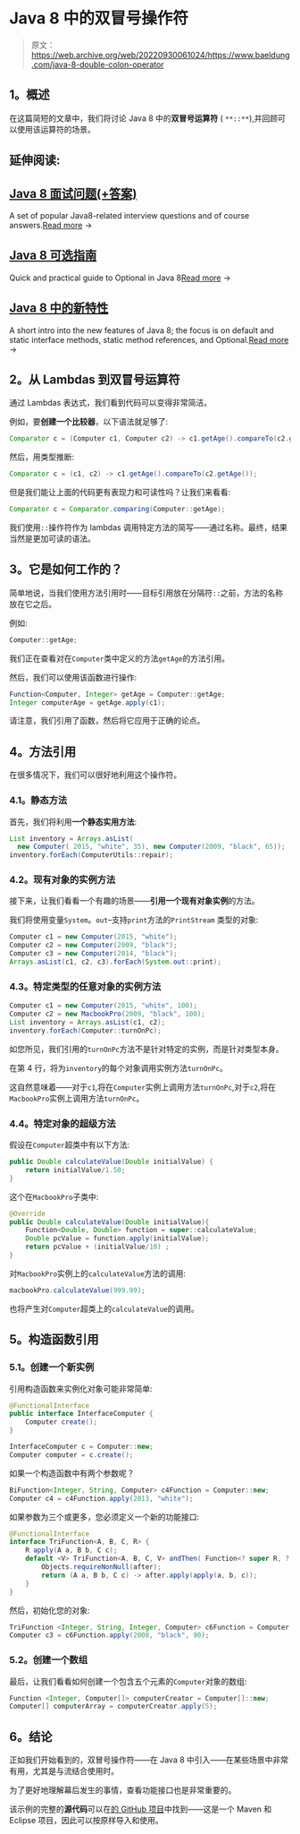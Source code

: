# Java 8 中的双冒号操作符

> 原文：<https://web.archive.org/web/20220930061024/https://www.baeldung.com/java-8-double-colon-operator>

## 1。概述

在这篇简短的文章中，我们将讨论 Java 8 中的**双冒号运算符** ( `**::**`),并回顾可以使用该运算符的场景。

## 延伸阅读:

## [Java 8 面试问题(+答案)](/web/20220812064002/https://www.baeldung.com/java-8-interview-questions)

A set of popular Java8-related interview questions and of course answers.[Read more](/web/20220812064002/https://www.baeldung.com/java-8-interview-questions) →

## [Java 8 可选指南](/web/20220812064002/https://www.baeldung.com/java-optional)

Quick and practical guide to Optional in Java 8[Read more](/web/20220812064002/https://www.baeldung.com/java-optional) →

## [Java 8 中的新特性](/web/20220812064002/https://www.baeldung.com/java-8-new-features)

A short intro into the new features of Java 8; the focus is on default and static interface methods, static method references, and Optional.[Read more](/web/20220812064002/https://www.baeldung.com/java-8-new-features) →

## 2。从 Lambdas 到双冒号运算符

通过 Lambdas 表达式，我们看到代码可以变得非常简洁。

例如，要**创建一个比较器**，以下语法就足够了:

```java
Comparator c = (Computer c1, Computer c2) -> c1.getAge().compareTo(c2.getAge()); 
```

然后，用类型推断:

```java
Comparator c = (c1, c2) -> c1.getAge().compareTo(c2.getAge());
```

但是我们能让上面的代码更有表现力和可读性吗？让我们来看看:

```java
Comparator c = Comparator.comparing(Computer::getAge); 
```

我们使用`::`操作符作为 lambdas 调用特定方法的简写——通过名称。最终，结果当然是更加可读的语法。

## 3。它是如何工作的？

简单地说，当我们使用方法引用时——目标引用放在分隔符`::`之前，方法的名称放在它之后。

例如:

```java
Computer::getAge;
```

我们正在查看对在`Computer`类中定义的方法`getAge`的方法引用。

然后，我们可以使用该函数进行操作:

```java
Function<Computer, Integer> getAge = Computer::getAge;
Integer computerAge = getAge.apply(c1); 
```

请注意，我们引用了函数，然后将它应用于正确的论点。

## 4。方法引用

在很多情况下，我们可以很好地利用这个操作符。

### 4.1。静态方法

首先，我们将利用**一个静态实用方法**:

```java
List inventory = Arrays.asList(
  new Computer( 2015, "white", 35), new Computer(2009, "black", 65));
inventory.forEach(ComputerUtils::repair); 
```

### 4.2。现有对象的实例方法

接下来，让我们看看一个有趣的场景——**引用一个现有对象实例**的方法。

我们将使用变量`System`。`out`–支持`print`方法的`PrintStream` 类型的对象:

```java
Computer c1 = new Computer(2015, "white");
Computer c2 = new Computer(2009, "black");
Computer c3 = new Computer(2014, "black");
Arrays.asList(c1, c2, c3).forEach(System.out::print); 
```

### 4.3。特定类型的任意对象的实例方法

```java
Computer c1 = new Computer(2015, "white", 100);
Computer c2 = new MacbookPro(2009, "black", 100);
List inventory = Arrays.asList(c1, c2);
inventory.forEach(Computer::turnOnPc); 
```

如您所见，我们引用的`turnOnPc`方法不是针对特定的实例，而是针对类型本身。

在第 4 行，将为`inventory`的每个对象调用实例方法`turnOnPc`。

这自然意味着——对于`c1`,将在`Computer`实例上调用方法`turnOnPc`,对于`c2`,将在`MacbookPro`实例上调用方法`turnOnPc`。

### 4.4。特定对象的超级方法

假设在`Computer`超类中有以下方法:

```java
public Double calculateValue(Double initialValue) {
    return initialValue/1.50;
} 
```

这个在`MacbookPro`子类中:

```java
@Override
public Double calculateValue(Double initialValue){
    Function<Double, Double> function = super::calculateValue;
    Double pcValue = function.apply(initialValue);
    return pcValue + (initialValue/10) ;
} 
```

对`MacbookPro`实例上的`calculateValue`方法的调用:

```java
macbookPro.calculateValue(999.99); 
```

也将产生对`Computer`超类上的`calculateValue`的调用。

## 5。构造函数引用

### 5.1。创建一个新实例

引用构造函数来实例化对象可能非常简单:

```java
@FunctionalInterface
public interface InterfaceComputer {
    Computer create();
}

InterfaceComputer c = Computer::new;
Computer computer = c.create(); 
```

如果一个构造函数中有两个参数呢？

```java
BiFunction<Integer, String, Computer> c4Function = Computer::new; 
Computer c4 = c4Function.apply(2013, "white"); 
```

如果参数为三个或更多，您必须定义一个新的功能接口:

```java
@FunctionalInterface 
interface TriFunction<A, B, C, R> { 
    R apply(A a, B b, C c); 
    default <V> TriFunction<A, B, C, V> andThen( Function<? super R, ? extends V> after) { 
        Objects.requireNonNull(after); 
        return (A a, B b, C c) -> after.apply(apply(a, b, c)); 
    } 
} 
```

然后，初始化您的对象:

```java
TriFunction <Integer, String, Integer, Computer> c6Function = Computer::new;
Computer c3 = c6Function.apply(2008, "black", 90); 
```

### 5.2。创建一个数组

最后，让我们看看如何创建一个包含五个元素的`Computer`对象的数组:

```java
Function <Integer, Computer[]> computerCreator = Computer[]::new;
Computer[] computerArray = computerCreator.apply(5); 
```

## 6。结论

正如我们开始看到的，双冒号操作符——在 Java 8 中引入——在某些场景中非常有用，尤其是与流结合使用时。

为了更好地理解幕后发生的事情，查看功能接口也是非常重要的。

该示例的完整的**源代码**可以在[的 GitHub 项目](https://web.archive.org/web/20220812064002/https://github.com/eugenp/tutorials/tree/master/core-java-modules/core-java-lambdas)中找到——这是一个 Maven 和 Eclipse 项目，因此可以按原样导入和使用。